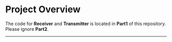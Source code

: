 # Project Overview

The code for **Receiver** and **Transmitter** is located in **Part1** of this repository.  
Please ignore **Part2**.

---

